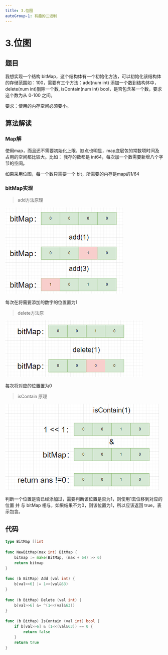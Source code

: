 ```yaml
---
title: 3.位图
autoGroup-1: 有趣的二进制
---
```


# 3.位图

## 题目

我想实现一个结构 bitMap，这个结构体有一个初始化方法，可以初始化该结构体的存储范围如：100，需要有三个方法：add(num int) 添加一个数到结构体中，delete(num int)删除一个数, isContain(num int) bool，是否包含某一个数，要求这个数为从 0-100 之间。

要求：使用的内存空间必须要小。

## 算法解读

### Map解

使用map，而且还不需要初始化上限，缺点也明显，map底层包的常数项时间及占用的空间都比较大。比如：
我存的数都是 int64，每次加一个数需要新增八个字节的空间。

如果采用位图，每一个数只需要一个 bit，所需要的内存是map的1/64

### bitMap实现

> add方法原理

![image-20230322204401085](/3_bit_map.assets/image-20230322204401085.png)

每次在将需要添加的数字的位置置为1

> delete方法原

![image-20230322204430597](/3_bit_map.assets/image-20230322204430597.png)

每次将对应的位置置为0

> isContain 原理

![image-20230322212740765](/3_bit_map.assets/image-20230322212740765.png)

判断一个位置是否已经添加过，需要判断该位置是否为1，则使用1去位移到对应的位置 并 与 bitMap 相与，如果结果不为0，则该位置为1，所以应该返回 true，表示包含。

## 代码

```go
type BitMap []int

func NewBitMap(max int) BitMap {
	bitmap := make(BitMap, (max + 64) >> 6)
	return bitmap
}

func (b BitMap) Add (val int) {
	b[val>>6] |= 1<<(val&63)
}

func (b BitMap) Delete (val int) {
	b[val>>6] &= ^(1<<(val&63))
}

func (b BitMap) IsContain (val int) bool {
	if b[val>>6] & (1<<(val&63)) == 0 {
		return false
	}
	return true
}
```

